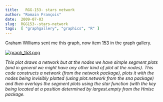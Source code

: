 ```yaml
---
title:   RGG-153- stars network
author: "Romain François"
date:  2009-07-03
slug:  RGG153--stars-network
tags:  [ "graphgallery", "graphics", "R" ]
---
```

<div class="post-content">
<p>Graham Williams sent me this graph, now item <a href="http://addictedtor.free.fr/graphiques/RGraphGallery.php?graph=153">153</a> in the graph gallery.</p>

<a href="http://addictedtor.free.fr/graphiques/RGraphGallery.php?graph=153">
<img src="/public/posts/graphgallery/graph_153_m.jpg" alt="graph_153.png" style="margin: 0 auto; display: block;" title="graph_153.png, juil. 2009"></a>

<p><i>This plot draws a network but at the nodes we have simple segment plots (and in general we might have any other kind of plot at the nodes). This code constructs a network (from the network package), plots it with the nodes being invisibly plotted (using plot.network from the sna package) and then overlays the segment plots using the star function (with the key being located at a position determined by largest.empty from the Hmisc package.</i></p>
</div>

